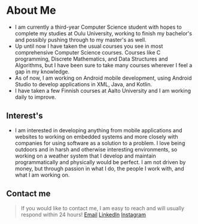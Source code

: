 # About Me
- I am currently a third-year Computer Science student with hopes to complete my studies at Oulu University, working to finish my bachelor's and possibly pushing through to my master's as well.
- Up until now I have taken the usual courses you see in most comprehensive Computer Science courses. Courses like C programming, Discrete Mathematics, and Data Structures and Algorithms, but I have been sure to take many courses wherever I feel a gap in my knowledge.
- As of now, I am working on Android mobile development, using Android Studio to develop applications in XML, Java, and Kotlin.
- I have taken a few Finnish courses at Aalto University and I am working daily to improve. 

## Interest's
- I am interested in developing anything from mobile applications and websites to working on embedded systems and more closely with companies for using software as a solution to a problem. I love being outdoors and in harsh and otherwise interesting environments, so working on a weather system that I develop and maintain programmatically and physically would be perfect. I am not driven by money, but through passion in what I do, the people I work with, and what I am working on.

## Contact me
> If you would like to contact me, I am easy to reach and will usually respond within 24 hours!
> [Email](mailto:shawnhoefling@gmail.com)  [LinkedIn](https://www.linkedin.com/in/shawn-hoefling-46260b152/)  [Instagram](https://www.instagram.com/shawnhoefling/)


<!--
**shawnhoefling/shawnhoefling** is a ✨ _special_ ✨ repository because its `README.md` (this file) appears on your GitHub profile.

Here are some ideas to get you started:

- 🔭 I’m currently working on ...
- 🌱 I’m currently learning ...
- 👯 I’m looking to collaborate on ...
- 🤔 I’m looking for help with ...
- 💬 Ask me about ...
- 📫 How to reach me: ...
- 😄 Pronouns: ...
- ⚡ Fun fact: ...
-->
